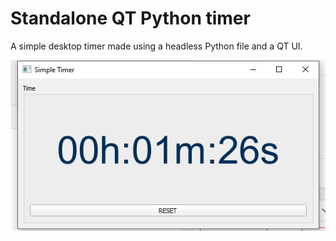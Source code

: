 # Standalone QT Python timer

A simple desktop timer made using a headless Python file and a QT UI.


![Model](https://github.com/robertvanduursen/PythonDemos/blob/master/demos/standalone_QT_timer/example.PNG)
